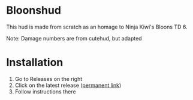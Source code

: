 # Bloonshud
This hud is made from scratch as an homage to Ninja Kiwi's Bloons TD 6.

Note: Damage numbers are from cutehud, but adapted

# Installation
1. Go to Releases on the right
2. Click on the latest release ([permanent link](https://github.com/Rafplayz/bloonshudreal/releases/tag/v1.0.0))
3. Follow instructions there
